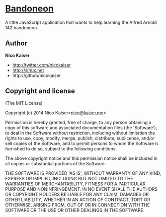 [Bandoneon](http://bandoneon.kaiser.me)
========

A little JavaScript application that wants to help learning the Alfred Arnold 142 bandoneon.


Author
------

**Nico Kaiser**

+ http://twitter.com/nicokaiser
+ http://siriux.net
+ http://github/nicokaiser


Copyright and license
---------------------

(The MIT License)

Copyright (c) 2014 Nico Kaiser&lt;nico@kaiser.me&gt;

Permission is hereby granted, free of charge, to any person obtaining
a copy of this software and associated documentation files (the
'Software'), to deal in the Software without restriction, including
without limitation the rights to use, copy, modify, merge, publish,
distribute, sublicense, and/or sell copies of the Software, and to
permit persons to whom the Software is furnished to do so, subject to
the following conditions:

The above copyright notice and this permission notice shall be
included in all copies or substantial portions of the Software.

THE SOFTWARE IS PROVIDED 'AS IS', WITHOUT WARRANTY OF ANY KIND,
EXPRESS OR IMPLIED, INCLUDING BUT NOT LIMITED TO THE WARRANTIES OF
MERCHANTABILITY, FITNESS FOR A PARTICULAR PURPOSE AND NONINFRINGEMENT.
IN NO EVENT SHALL THE AUTHORS OR COPYRIGHT HOLDERS BE LIABLE FOR ANY
CLAIM, DAMAGES OR OTHER LIABILITY, WHETHER IN AN ACTION OF CONTRACT,
TORT OR OTHERWISE, ARISING FROM, OUT OF OR IN CONNECTION WITH THE
SOFTWARE OR THE USE OR OTHER DEALINGS IN THE SOFTWARE.
